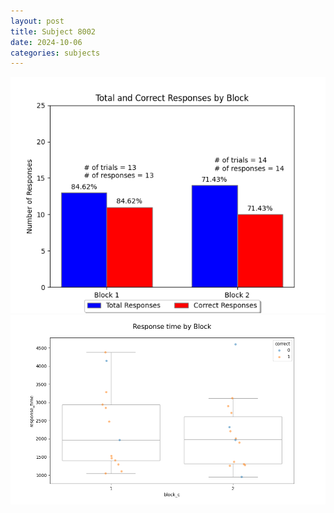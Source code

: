 ```yaml
---
layout: post
title: Subject 8002
date: 2024-10-06
categories: subjects
---
```


![](data/8002/run-5/8002_ATS_responses.png)
![](data/8002/run-5/8002_ATS_rt.png)
